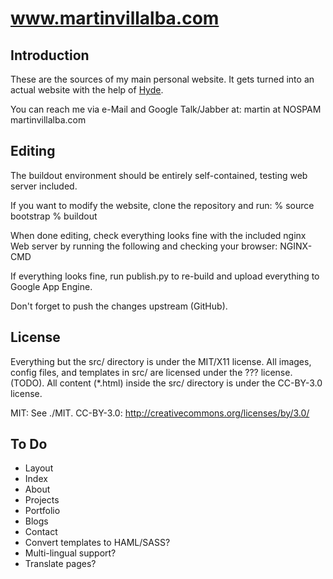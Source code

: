www.martinvillalba.com
======================

Introduction
------------
These are the sources of my main personal website.  It gets turned into an
actual website with the help of [Hyde](http://ringce.com/hyde "Hyde").

You can reach me via e-Mail and Google Talk/Jabber at:
    martin at NOSPAM martinvillalba.com


Editing
-------
The buildout environment should be entirely self-contained,
testing web server included.

If you want to modify the website, clone the repository and run:
% source bootstrap
% buildout

When done editing, check everything looks fine with the included nginx Web
server by running the following and checking your browser:
NGINX-CMD

If everything looks fine, run publish.py to re-build and upload everything to
  Google App Engine.

Don't forget to push the changes upstream (GitHub).


License
-------
Everything but the src/ directory is under the MIT/X11 license.
All images, config files, and templates in src/ are licensed under the ???
license. (TODO).
All content (*.html) inside the src/ directory is under the CC-BY-3.0 license.

MIT: See ./MIT.
CC-BY-3.0: http://creativecommons.org/licenses/by/3.0/


To Do
-----
 - Layout
 - Index
 - About
 - Projects
 - Portfolio
 - Blogs
 - Contact
 - Convert templates to HAML/SASS?
 - Multi-lingual support?
 - Translate pages?


